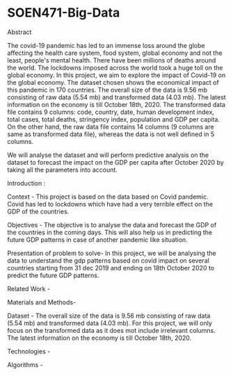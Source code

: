 # SOEN471-Big-Data

Abstract

The covid-19 pandemic has led to an immense loss around the globe affecting the health care system, food system, global economy and not the least, people's mental health. There have been millions of deaths around the world. The lockdowns imposed across the world took a huge toll on the global economy. In this project, we aim to explore the impact of Covid-19 on the global economy.  The dataset chosen shows the economical impact of this pandemic in 170 countries. The overall size of the data is 9.56 mb consisting of raw data (5.54 mb) and transformed data (4.03 mb). The latest information on the economy is till October 18th, 2020. The transformed data file contains 9 columns: code, country, date, human development index, total cases, total deaths, stringency index, population and GDP per capita. On the other hand, the raw data file contains 14 columns (9 columns are same as transformed data file), whereas the data is not well defined in 5 columns.

We will analyse the dataset and will perform predictive analysis on the dataset to forecast the impact on the GDP per capita after October 2020 by taking all the parameters into account.

Introduction :

Context - This project is based on the data based on Covid pandemic. Covid has led to lockdowns which have had a very terrible effect on the GDP of the countries.

Objectives - The objective is to analyse the data and forecast the GDP of the countries in the coming days. This will also help us in predicting the future GDP patterns in case of another pandemic like situation. 

Presentation of problem to solve-
In this project, we will be analysing the data to understand the gdp patterns based on covid impact on several countries starting from 31 dec 2019 and ending on 18th October 2020 to predict the future GDP patterns.

Related Work - 

Materials and Methods-

Dataset - The overall size of the data is 9.56 mb consisting of raw data (5.54 mb) and transformed data (4.03 mb). For this project, we will only focus on the transformed data as it does mot include irrelevant columns. The latest information on the economy is till October 18th, 2020. 

Technologies - 

Algorithms - 
